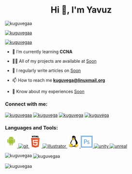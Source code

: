 <h1 align="center">Hi 👋, I'm Yavuz</h1>
<p align="left"> <img src="https://komarev.com/ghpvc/?username=kuguvegaa&label=Profile%20views&color=f00000&style=flat" alt="kuguvegaa" /> </p>

<p align="left"> <a href="https://github.com/ryo-ma/github-profile-trophy"><img src="https://github-profile-trophy.vercel.app/?username=kuguvegaa" alt="kuguvegaa" /></a> </p>

<p align="left"> <a href="https://twitter.com/kuguvegaa" target="blank"><img src="https://img.shields.io/twitter/follow/kuguvegaa?logo=twitter&style=for-the-badge" alt="kuguvegaa" /></a> </p>

- 🌱 I’m currently learning **CCNA**

- 👨‍💻 All of my projects are available at [Soon](Soon)

- 📝 I regularly write articles on [Soon](Soon)

- 📫 How to reach me **kuguvega@linuxmail.org**

- 📄 Know about my experiences [Soon](Soon)

<h3 align="left">Connect with me:</h3>
<p align="left">
<a href="https://twitter.com/kuguvegaa" target="blank"><img align="center" src="https://raw.githubusercontent.com/rahuldkjain/github-profile-readme-generator/master/src/images/icons/Social/twitter.svg" alt="kuguvegaa" height="30" width="40" /></a>
<a href="https://instagram.com/kuguvega" target="blank"><img align="center" src="https://raw.githubusercontent.com/rahuldkjain/github-profile-readme-generator/master/src/images/icons/Social/instagram.svg" alt="kuguvega" height="30" width="40" /></a>
<a href="https://www.youtube.com/@kuguvega" target="blank"><img align="center" src="https://raw.githubusercontent.com/rahuldkjain/github-profile-readme-generator/master/src/images/icons/Social/youtube.svg" alt="kuguvega" height="30" width="40" /></a>
<a href="https://www.twitch.tv/kuguvega" target="blank"><img align="center" src="https://raw.githubusercontent.com/rahuldkjain/github-profile-readme-generator/master/src/images/icons/Social/twitch.svg" alt="kuguvega" height="30" width="40" /></a>
</p>

<h3 align="left">Languages and Tools:</h3>
<p align="left"> <a href="https://developer.android.com" target="_blank"> <img src="https://raw.githubusercontent.com/devicons/devicon/master/icons/android/android-original-wordmark.svg" alt="android" width="40" height="40"/> </a>  </a> <a href="https://git-scm.com/" target="_blank"> <img src="https://www.vectorlogo.zone/logos/git-scm/git-scm-icon.svg" alt="git" width="40" height="40"/> </a> <a href="https://www.w3.org/html/" target="_blank"> <img src="https://raw.githubusercontent.com/devicons/devicon/master/icons/html5/html5-original-wordmark.svg" alt="html5" width="40" height="40"/> </a> <a href="https://www.adobe.com/in/products/illustrator.html" target="_blank"> <img src="https://www.vectorlogo.zone/logos/adobe_illustrator/adobe_illustrator-icon.svg" alt="illustrator" width="40" height="40"/> </a> <a href="https://www.linux.org/" target="_blank"> <img src="https://raw.githubusercontent.com/devicons/devicon/master/icons/linux/linux-original.svg" alt="linux" width="40" height="40"/> </a> <a href="https://www.photoshop.com/en" target="_blank"> <img src="https://raw.githubusercontent.com/devicons/devicon/master/icons/photoshop/photoshop-line.svg" alt="photoshop" width="40" height="40"/> </a> <a href="https://unity.com/" target="_blank"> <img src="https://www.vectorlogo.zone/logos/unity3d/unity3d-icon.svg" alt="unity" width="40" height="40"/> </a> <a href="https://unrealengine.com/" target="_blank"> <img src="https://raw.githubusercontent.com/kenangundogan/fontisto/036b7eca71aab1bef8e6a0518f7329f13ed62f6b/icons/svg/brand/unreal-engine.svg" alt="unreal" width="40" height="40"/> </a> </p>

<p><img align="left" src="https://github-readme-stats.vercel.app/api/top-langs?username=kuguvegaa&show_icons=true&theme=dark&title_color=eb0a0a&text_color=f40101&bg_color=f7f3f3&hide_border=true&locale=en&layout=compact" alt="kuguvegaa" /></p>

<p>&nbsp;<img align="center" src="https://github-readme-stats.vercel.app/api?username=kuguvegaa&show_icons=true&theme=dark&title_color=0af5e5&text_color=00f1f5&bg_color=faf5f5&hide_border=true&locale=en" alt="kuguvegaa" /></p>

<p><img align="center" src="https://github-readme-streak-stats.herokuapp.com/?user=kuguvegaa&" alt="kuguvegaa" /></p>
